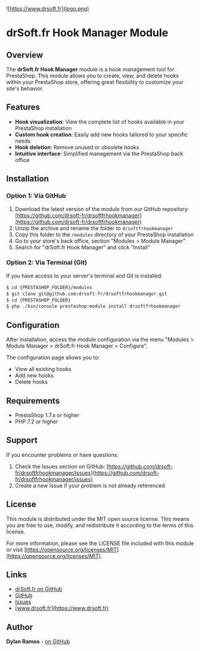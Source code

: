 ![https://www.drsoft.fr](logo.png)

# drSoft.fr Hook Manager Module

## Overview

The **drSoft.fr Hook Manager** module is a hook management tool for PrestaShop. This module allows you to create, view,
and delete hooks within your PrestaShop store, offering great flexibility to customize your site's behavior.

## Features

- **Hook visualization**: View the complete list of hooks available in your PrestaShop installation
- **Custom hook creation**: Easily add new hooks tailored to your specific needs
- **Hook deletion**: Remove unused or obsolete hooks
- **Intuitive interface**: Simplified management via the PrestaShop back office

## Installation

### Option 1: Via GitHub

1. Download the latest version of the module from our GitHub
   repository: [https://github.com/drsoft-fr/drsoftfrhookmanager](https://github.com/drsoft-fr/drsoftfrhookmanager)
2. Unzip the archive and rename the folder to `drsoftfrhookmanager`
3. Copy this folder to the `/modules` directory of your PrestaShop installation
4. Go to your store's back office, section "Modules > Module Manager"
5. Search for "drSoft.fr Hook Manager" and click "Install"

### Option 2: Via Terminal (Git)

If you have access to your server's terminal and Git is installed:

```bash
$ cd {PRESTASHOP_FOLDER}/modules
$ git clone git@github.com:drsoft-fr/drsoftfrhookmanager.git
$ cd {PRESTASHOP_FOLDER}
$ php ./bin/console prestashop:module install drsoftfrhookmanager
```

## Configuration

After installation, access the module configuration via the menu "Modules > Module Manager > drSoft.fr Hook Manager >
Configure".

The configuration page allows you to:

- View all existing hooks
- Add new hooks
- Delete hooks

## Requirements

- PrestaShop 1.7.x or higher
- PHP 7.2 or higher

## Support

If you encounter problems or have questions:

1. Check the Issues section on
   GitHub: [https://github.com/drsoft-fr/drsoftfrhookmanager/issues](https://github.com/drsoft-fr/drsoftfrhookmanager/issues)
2. Create a new Issue if your problem is not already referenced

## License

This module is distributed under the MIT open source license. This means you are free to use, modify, and redistribute
it according to the terms of this license.

For more information, please see the LICENSE file included with this module or
visit [https://opensource.org/licenses/MIT](https://opensource.org/licenses/MIT).

## Links

- [drSoft.fr on GitHub](https://github.com/drsoft-fr)
- [GitHub](https://github.com/drsoft-fr/drsoftfrhookmanager)
- [Issues](https://github.com/drsoft-fr/drsoftfrhookmanager/issues)
- [www.drsoft.fr](https://www.drsoft.fr)

## Author

**Dylan Ramos** - [on GitHub](https://github.com/dylan-ramos)
